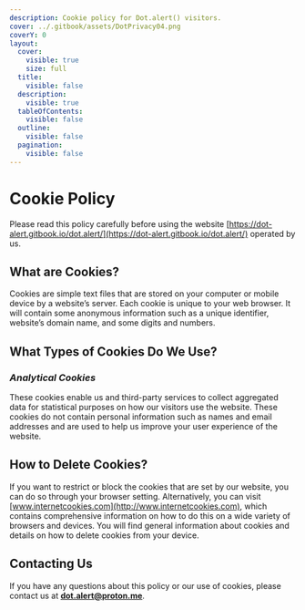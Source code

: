 ```yaml
---
description: Cookie policy for Dot.alert() visitors.
cover: ../.gitbook/assets/DotPrivacy04.png
coverY: 0
layout:
  cover:
    visible: true
    size: full
  title:
    visible: false
  description:
    visible: true
  tableOfContents:
    visible: false
  outline:
    visible: false
  pagination:
    visible: false
---
```


# Cookie Policy

Please read this policy carefully before using the website [https://dot-alert.gitbook.io/dot.alert/](https://dot-alert.gitbook.io/dot.alert/) operated by us.



## **What are Cookies?**

Cookies are simple text files that are stored on your computer or mobile device by a website’s server. Each cookie is unique to your web browser. It will contain some anonymous information such as a unique identifier, website’s domain name, and some digits and numbers.

## **What Types of Cookies Do We Use?**

### _Analytical Cookies_

These cookies enable us and third-party services to collect aggregated data for statistical purposes on how our visitors use the website. These cookies do not contain personal information such as names and email addresses and are used to help us improve your user experience of the website.

## **How to Delete Cookies?**

If you want to restrict or block the cookies that are set by our website, you can do so through your browser setting. Alternatively, you can visit [www.internetcookies.com](http://www.internetcookies.com), which contains comprehensive information on how to do this on a wide variety of browsers and devices. You will find general information about cookies and details on how to delete cookies from your device.

&#x20;

## **Contacting Us**

If you have any questions about this policy or our use of cookies, please contact us at **dot.alert@proton.me**. &#x20;

